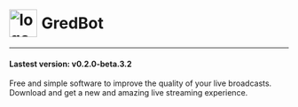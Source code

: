 # <div style="display: flex; align-items: center; gap: 8px"><img src="https://raw.githubusercontent.com/CoMFliP/gred-bot/main/logo.ico" alt="logo" width="50"/> GredBot </div> 
___

#### Lastest version: v0.2.0-beta.3.2
Free and simple software to improve the quality of your live broadcasts. Download and get a new and amazing live streaming experience.
